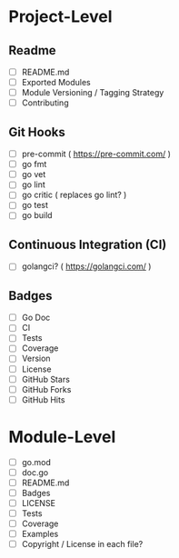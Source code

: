 # Project-Level

## Readme
- [ ] README.md
- [ ] Exported Modules
- [ ] Module Versioning / Tagging Strategy
- [ ] Contributing

## Git Hooks
- [ ] pre-commit ( https://pre-commit.com/ )
- [ ] go fmt
- [ ] go vet
- [ ] go lint
- [ ] go critic ( replaces go lint? )
- [ ] go test
- [ ] go build

## Continuous Integration (CI)
- [ ] golangci? ( https://golangci.com/ )

## Badges
- [ ] Go Doc
- [ ] CI
- [ ] Tests
- [ ] Coverage
- [ ] Version
- [ ] License
- [ ] GitHub Stars
- [ ] GitHub Forks
- [ ] GitHub Hits

# Module-Level
- [ ] go.mod
- [ ] doc.go
- [ ] README.md
- [ ] Badges
- [ ] LICENSE
- [ ] Tests
- [ ] Coverage
- [ ] Examples
- [ ] Copyright / License in each file?
